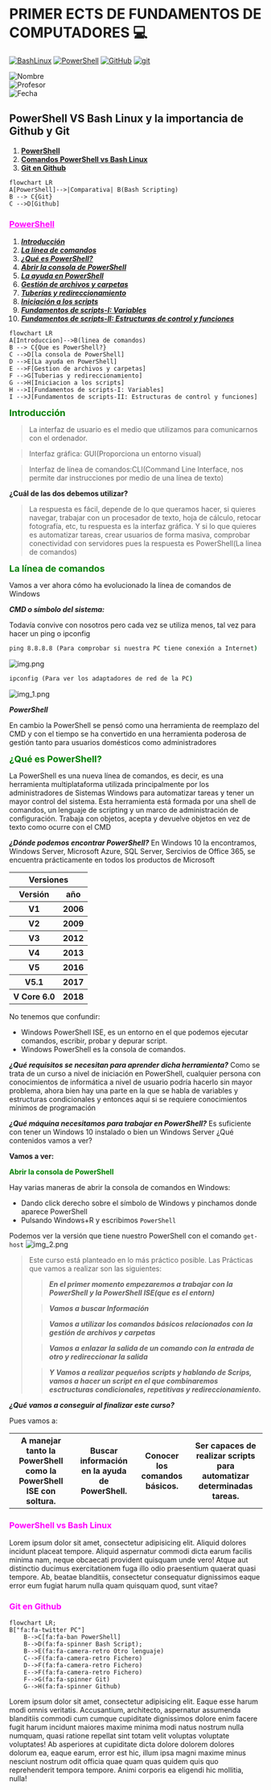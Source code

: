 # PRIMER ECTS DE FUNDAMENTOS DE COMPUTADORES 💻

[![BashLinux](https://img.shields.io/badge/gnu%20bash-%234EAA25.svg?&style=for-the-badge&logo=gnu%20bash&logoColor=white)](#ComparativaBash)
[![PowerShell](https://img.shields.io/badge/powershell-%235391FE.svg?&style=for-the-badge&logo=powershell&logoColor=white)](#PowerShell)
[![GitHub](https://img.shields.io/badge/github-%23181717.svg?&style=for-the-badge&logo=github&logoColor=white)](#Github)
[![git](https://img.shields.io/badge/git-%23F05032.svg?&style=for-the-badge&logo=git&logoColor=white)](#Github)

![Nombre](https://img.shields.io/badge/Nombre:-Jose%20Luis%20Obiang%20Ela%20Nanguan-orange) <br>
![Profesor](https://img.shields.io/badge/Profesor:-Francisco%20Fernandez%20de%20Vega-orange) <br>
![Fecha](https://img.shields.io/badge/Fecha-27%2F04%2F2022-orange)

<h2>PowerShell VS Bash Linux y la importancia de Github y Git</h2>

<ol>
<li><a href="#PowerShell"><strong>PowerShell</strong></a></li>
<li><a href="#ComparativaBash"><strong>Comandos PowerShell vs Bash Linux</strong></a></li>
<li><a href="#Github"><strong>Git en Github</strong></a></li>
</ol>

```mermaid
flowchart LR
A[PowerShell]-->|Comparativa| B(Bash Scripting)
B --> C{Git}
C -->D[Github]
```

<h3 style="color:magenta"><u>PowerShell</u></h3>

1. <a href="#Introducción">___Introducción___</a>
2. <a href="#Comandos">___La línea de comandos___</a>
3. <a href="#Significado">___¿Qué es PowerShell?___</a>
4. <a href="#Consola">___Abrir la consola de PowerShell___</a>
5. <a href="#Ayuda">___La ayuda en PowerShell___</a>
6. <a href="#Archivos">___Gestión de archivos y carpetas___</a>
7. <a href="#Tuberias">___Tuberías y redireccionamiento___</a>
8. <a href="#Scripts">___Iniciación a los scripts___</a>
9. <a href="#F1">___Fundamentos de scripts-I: Variables___</a>
10. <a href="F2">___Fundamentos de scripts-II: Estructuras de control y funciones___</a>


```mermaid
flowchart LR
A[Introduccion]-->B(linea de comandos)
B --> C{Que es PowerShell?}
C -->D[la consola de PowerShell]
D -->E[La ayuda en PowerShell]
E -->F[Gestion de archivos y carpetas]
F -->G[Tuberias y redireccionamiento]
G -->H[Iniciacion a los scripts]
H -->I[Fundamentos de scripts-I: Variables]
I -->J[Fundamentos de scripts-II: Estructuras de control y funciones]
```


<p style="color:green" id="Introducción"><strong style="font-size: 18px">Introducción</strong>

> La interfaz de usuario es el medio que utilizamos para comunicarnos con el ordenador.

> Interfaz gráfica: GUI(Proporciona un entorno visual)

> Interfaz de línea de comandos:CLI(Command Line Interface, nos permite dar instrucciones por medio de una línea de texto)

**¿Cuál de las dos debemos utilizar?**

> La respuesta es fácil, depende de lo que queramos hacer, si quieres navegar, trabajar con un procesador de texto, hoja de cálculo, retocar fotografía, etc, tu respuesta es la interfaz gráfica.
> Y si lo que quieres es automatizar tareas, crear usuarios de forma masiva, comprobar conectividad con servidores pues la respuesta es PowerShell(La linea de comandos)

</p>   
<p style="color:green" id="Comandos"><strong style="font-size: 18px">La línea de comandos</strong>

Vamos a ver ahora cómo ha evolucionado la línea de comandos de Windows

___CMD o símbolo del sistema:___

Todavía convive con nosotros pero cada vez se utiliza menos, tal vez para hacer un ping o ipconfig
```cmd
ping 8.8.8.8 (Para comprobar si nuestra PC tiene conexión a Internet)
```
![img.png](img.png)

```cmd
ipconfig (Para ver los adaptadores de red de la PC)
```
![img_1.png](img_1.png)

___PowerShell___

En cambio la PowerShell se pensó como una herramienta de reemplazo del CMD y con el tiempo se ha convertido en una herramienta poderosa de gestión tanto para usuarios domésticos como administradores

</p>
<p style="color:green" id="Significado"><strong style="font-size: 18px">¿Qué es PowerShell?</strong>



</p>

<p id="PowerShell">La PowerShell es una nueva línea de comandos, es decir, es una herramienta multiplataforma utilizada principalmente por los administradores de Sistemas Windows para automatizar tareas y tener un mayor control del sistema.
Esta herramienta está formada por una shell de comandos, un lenguaje de scripting y un marco de administración de configuración.
Trabaja con objetos, acepta y devuelve objetos en vez de texto como ocurre con el CMD 

***¿Dónde podemos encontrar PowerShell?*** En Windows 10 la encontramos, Windows Server, Microsoft Azure, SQL Server, Sercivios de Office 365, se encuentra prácticamente en todos los productos de Microsoft

<table>
    <thead>
        <tr>
           <th colspan="2">Versiones</th>   
        </tr>
    </thead>
    <tbody>
        <tr>
            <th>Versión</th>
            <th>año</th>
        </tr>
        <tr>
            <th>V1</th>
            <th>2006</th>
        </tr>
        <tr>
            <th>V2</th>
            <th>2009</th>
        </tr>
        <tr>
            <th>V3</th>
            <th>2012</th>
        </tr>
        <tr>
            <th>V4</th>
            <th>2013</th>
        </tr>
        <tr>
            <th>V5</th>
            <th>2016</th>
        </tr>
        <tr>
            <th>V5.1</th>
            <th>2017</th>
        </tr>
        <tr>
            <th>V Core 6.0</th>
            <th>2018</th>
        </tr>
    </tbody>
</table>

No tenemos que confundir:
* Windows PowerShell ISE, es un entorno en el que podemos ejecutar comandos, escribir, probar y depurar script.
* Windows PowerShell es la consola de comandos.

***¿Qué requisitos se necesitan para aprender dicha herramienta?***
Como se trata de un curso a nivel de iniciación en PowerShell, cualquier persona con conocimientos de informática a nivel de usuario podría hacerlo sin mayor problema, ahora bien hay una parte en la que se habla de variables y estructuras condicionales y entonces aquí si se requiere conocimientos mínimos de programación

***¿Qué máquina necesitamos para trabajar en PowerShell?***
Es suficiente con tener un Windows 10 instalado o bien un Windows Server
¿Qué contenidos vamos a ver?

**Vamos a ver:**

<p style="color:green" id="Consola"><strong>Abrir la consola de PowerShell</strong></p>
Hay varias maneras de abrir la consola de comandos en Windows:

* Dando click derecho sobre el símbolo de Windows y pinchamos donde aparece PowerShell
* Pulsando Windows+R y escribimos `PowerShell`

Podemos ver la versión que tiene nuestro PowerShell con el comando `get-host`
![img_2.png](img_2.png)


> Este curso está planteado en lo más práctico posible. Las Prácticas que vamos a realizar son las siguientes:
>
>> ___En el primer momento empezaremos a trabajar con la PowerShell y la PowerShell ISE(que es el entorn)___
>>
>
>> ___Vamos a buscar Información___
>>
>
>> ___Vamos a utilizar los comandos básicos relacionados con la gestión de archivos y carpetas___
>>
>
>> ___Vamos a enlazar la salida de un comando con la entrada de otro y redireccionar la salida___
>>
>
>> ___Y Vamos a realizar pequeños scripts y hablando de Scrips, vamos a hacer un script en el que combinaremos esctructuras condicionales, repetitivas y redireccionamiento.___
>>

***¿Qué vamos a conseguir al finalizar este curso?***

Pues vamos a:

<table>
<tr>
<th><strong>A manejar tanto la PowerShell como la PowerShell ISE con soltura.</strong></th>
<th><strong>Buscar información en la ayuda de PowerShell.</strong></th>
<th><strong>Conocer los comandos básicos.</strong></th>
<th><strong>Ser capaces de realizar scripts para automatizar determinadas tareas.</strong></th>
</tr>
</table>

<h3 style="color:magenta">PowerShell vs Bash Linux</h3>
<p id="ComparativaBash">Lorem ipsum dolor sit amet, consectetur adipisicing elit. Aliquid dolores incidunt placeat tempore. Aliquid aspernatur commodi dicta earum facilis minima nam, neque obcaecati provident quisquam unde vero! Atque aut distinctio ducimus exercitationem fuga illo odio praesentium quaerat quasi tempore. Ab, beatae blanditiis, consectetur consequatur dignissimos eaque error eum fugiat harum nulla quam quisquam quod, sunt vitae?</p>
<h3 style="color:magenta">Git en Github</h3>

```mermaid
flowchart LR;
B["fa:fa-twitter PC"]
    B-->C[fa:fa-ban PowerShell]
    B-->D(fa:fa-spinner Bash Script);
    B-->E(fa:fa-camera-retro Otro lenguaje)
    C-->F(fa:fa-camera-retro Fichero)
    D-->F(fa:fa-camera-retro Fichero)
    E-->F(fa:fa-camera-retro Fichero)
    F-->G(fa:fa-spinner Git)
    G-->H(fa:fa-spinner Github)
```

<p id="Github">Lorem ipsum dolor sit amet, consectetur adipisicing elit. Eaque esse harum modi omnis veritatis. Accusantium, architecto, aspernatur assumenda blanditiis commodi cum cumque cupiditate dignissimos dolore enim facere fugit harum incidunt maiores maxime minima modi natus nostrum nulla numquam, quasi ratione repellat sint totam velit voluptas voluptate voluptates! Ab asperiores at cupiditate dicta dolore dolorem dolores dolorum ea, eaque earum, error est hic, illum ipsa magni maxime minus nesciunt nostrum odit officia quae quam quas quidem quis quo reprehenderit tempora tempore. Animi corporis ea eligendi hic mollitia, nulla!</p>

